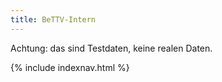 ```yaml
---
title: BeTTV-Intern
---
```



<div class="alert alert-warning" role="alert">Achtung: das sind Testdaten, keine realen Daten.</div>

{% include indexnav.html %}
